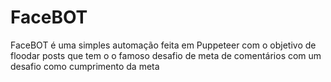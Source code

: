 # FaceBOT
FaceBOT é uma simples automação feita em Puppeteer com o objetivo de floodar posts que tem o o famoso desafio de meta de comentários com um desafio como cumprimento da meta
